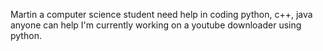 Martin a computer science student
need help in coding python, c++, java 
anyone can help
I'm currently working on a youtube downloader using python.
